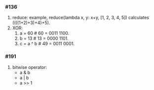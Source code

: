 ### #136
1. reduce: example, reduce(lambda x, y: x+y, [1, 2, 3, 4, 5]) calculates ((((1+2)+3)+4)+5). 
2. XOR: 
   1. a = 60            # 60 = 0011 1100.
   2. b = 13            # 13 = 0000 1101.
   3. c = a ^ b         # 49 = 0011 0001.

### #191
1. bitwise operator:
   * a & b
   * a | b
   * a >> 1 

